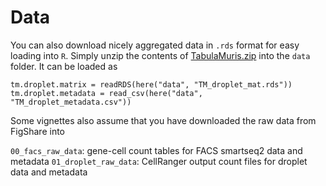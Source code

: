 # Data

You can also download nicely aggregated data in `.rds` format for easy loading into `R`.
Simply unzip the contents of [TabulaMuris.zip](https://s3.amazonaws.com/czbiohub-tabula-muris/TabulaMuris.zip)
into the `data` folder. It can be loaded as

```
tm.droplet.matrix = readRDS(here("data", "TM_droplet_mat.rds"))
tm.droplet.metadata = read_csv(here("data", "TM_droplet_metadata.csv"))
```

Some vignettes also assume that you have downloaded the raw data from FigShare into

`00_facs_raw_data`: gene-cell count tables for FACS smartseq2 data and metadata
`01_droplet_raw_data`: CellRanger output count files for droplet data and metadata
